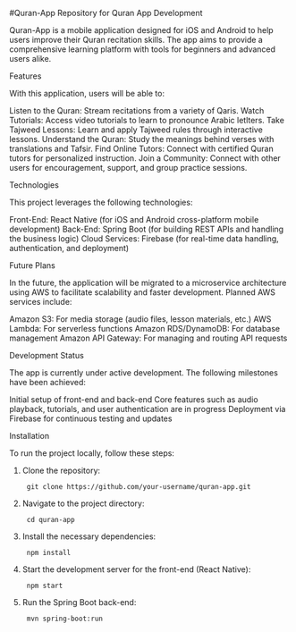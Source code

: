 #Quran-App
Repository for Quran App Development

Quran-App is a mobile application designed for iOS and Android to help users improve their Quran recitation skills. The app aims to provide a comprehensive learning platform with tools for beginners and advanced users alike.

Features

With this application, users will be able to:

Listen to the Quran: Stream recitations from a variety of Qaris.
Watch Tutorials: Access video tutorials to learn to pronounce Arabic letlters.
Take Tajweed Lessons: Learn and apply Tajweed rules through interactive lessons.
Understand the Quran: Study the meanings behind verses with translations and Tafsir.
Find Online Tutors: Connect with certified Quran tutors for personalized instruction.
Join a Community: Connect with other users for encouragement, support, and group practice sessions.

Technologies

This project leverages the following technologies:

Front-End: React Native (for iOS and Android cross-platform mobile development)
Back-End: Spring Boot (for building REST APIs and handling the business logic)
Cloud Services: Firebase (for real-time data handling, authentication, and deployment)

Future Plans

In the future, the application will be migrated to a microservice architecture using AWS to facilitate scalability and faster development. Planned AWS services include:

Amazon S3: For media storage (audio files, lesson materials, etc.)
AWS Lambda: For serverless functions
Amazon RDS/DynamoDB: For database management
Amazon API Gateway: For managing and routing API requests

Development Status

The app is currently under active development. The following milestones have been achieved:

Initial setup of front-end and back-end
Core features such as audio playback, tutorials, and user authentication are in progress
Deployment via Firebase for continuous testing and updates

Installation

To run the project locally, follow these steps:

1. Clone the repository:
    
        git clone https://github.com/your-username/quran-app.git

2. Navigate to the project directory:

        cd quran-app

3. Install the necessary dependencies:

        npm install

4. Start the development server for the front-end (React Native):

        npm start

5. Run the Spring Boot back-end:

        mvn spring-boot:run
   

